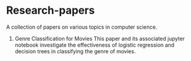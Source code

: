 # Research-papers
A collection of papers on various topics in computer science.

1. Genre Classification for Movies
This paper and its associated jupyter notebook investigate the effectiveness of logistic regression and decision trees in classifying the genre of movies.
